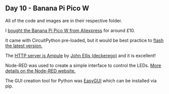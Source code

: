 ## Day 10 - Banana Pi Pico W

All of the code and images are in their respective folder.

I [bought the Banana Pi Pico W from Aliexpress](https://www.aliexpress.com/item/1005004775634442.html) for around £10.

It came with CircuitPython pre-loaded, but it would be best practice to [flash the latest version.](https://circuitpython.org/board/bpi_picow_s3/)

The [HTTP server is Ampule](https://github.com/deckerego/ampule) by [John Ellis (deckerego)](https://github.com/deckerego) and it is excellent!

Node-RED was used to create a simple interface to control the LEDs. [More details on the Node-RED website.](https://nodered.org/)

The GUI creation tool for Python was [EasyGUI](https://easygui.readthedocs.io/en/latest/tutorial.html) which can be installed via pip.